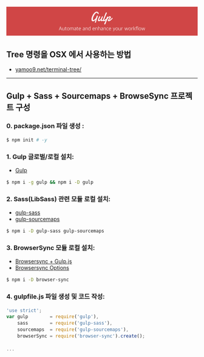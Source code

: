 ![Gulp](../SUMMARY/assets/D11/gulp.jpg)

## Tree 명령을 OSX 에서 사용하는 방법
- [yamoo9.net/terminal-tree/](http://yamoo9.net/terminal-tree/)

---

## Gulp + Sass + Sourcemaps + BrowseSync 프로젝트 구성

### 0. package.json 파일 생성 :

```sh
$ npm init # -y
```

### 1. Gulp 글로벌/로컬 설치:

- [Gulp](http://gulpjs.com/)

```sh
$ npm i -g gulp && npm i -D gulp
```

### 2. Sass(LibSass) 관련 모듈 로컬 설치:

- [gulp-sass](https://github.com/dlmanning/gulp-sass)
- [gulp-sourcemaps](https://github.com/floridoo/gulp-sourcemaps)

```sh
$ npm i -D gulp-sass gulp-sourcemaps
```

### 3. BrowserSync 모듈 로컬 설치:

- [Browsersync + Gulp.js](http://www.browsersync.io/docs/gulp/)
- [Browsersync Options](http://www.browsersync.io/docs/options/)

```sh
$ npm i -D browser-sync
```

### 4. gulpfile.js 파일 생성 및 코드 작성:

```js
'use strict';
var gulp        = require('gulp'),
	sass        = require('gulp-sass'),
	sourcemaps  = require('gulp-sourcemaps'),
	browserSync = require('browser-sync').create();

...
```